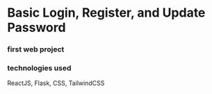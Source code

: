 # Basic Login, Register, and Update Password

### first web project

### technologies used
ReactJS, Flask, CSS, TailwindCSS 
